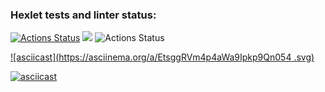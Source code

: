 ### Hexlet tests and linter status:
[![Actions Status](https://github.com/Escudo7/frontend-project-lvl1/workflows/hexlet-check/badge.svg)](https://github.com/Escudo7/frontend-project-lvl1/actions)
<a href="https://codeclimate.com/github/Escudo7/frontend-project-lvl1/maintainability"><img src="https://api.codeclimate.com/v1/badges/403091d779271e02a04b/maintainability" /></a>
![Actions Status](https://github.com/Escudo7/frontend-project-lvl1/actions/workflows/github-actions-demo.yml/badge.svg)

[![asciicast](https://asciinema.org/a/EtsggRVm4p4aWa9Ipkp9Qn054 .svg)](https://asciinema.org/a/EtsggRVm4p4aWa9Ipkp9Qn054)

[![asciicast](https://asciinema.org/a/OgnLia1uP7AC02pep2PkR5YaH.svg)](https://asciinema.org/a/OgnLia1uP7AC02pep2PkR5YaH)
